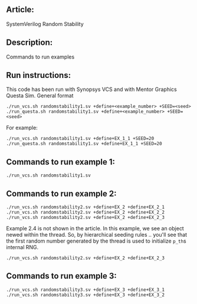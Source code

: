 ## Article:
SystemVerilog Random Stability

## Description:
Commands to run examples 

## Run instructions:
This code has been run with Synopsys VCS and with Mentor Graphics Questa Sim.
General format

    ./run_vcs.sh randomstability1.sv +define+<example_number> +SEED=<seed>
    ./run_questa.sh randomstability1.sv +define+<example_number> +SEED=<seed>

For example:

    ./run_vcs.sh randomstability1.sv +define+EX_1_1 +SEED=20
    ./run_questa.sh randomstability1.sv +define+EX_1_1 +SEED=20

## Commands to run example 1:

    ./run_vcs.sh randomstability1.sv

## Commands to run example 2:

    ./run_vcs.sh randomstability2.sv +define+EX_2 +define+EX_2_1
    ./run_vcs.sh randomstability2.sv +define+EX_2 +define+EX_2_2
    ./run_vcs.sh randomstability2.sv +define+EX_2 +define+EX_2_3
    
Example 2.4 is not shown in the article. In this example, we see an
object newed within the thread. So, by hierarchical seeding rules ..
you'll see that the first random number generated by the thread is
used to initialize `p_th`s internal RNG.

    ./run_vcs.sh randomstability2.sv +define+EX_2 +define+EX_2_3

## Commands to run example 3:

    ./run_vcs.sh randomstability3.sv +define+EX_3 +define+EX_3_1
    ./run_vcs.sh randomstability3.sv +define+EX_3 +define+EX_3_2

